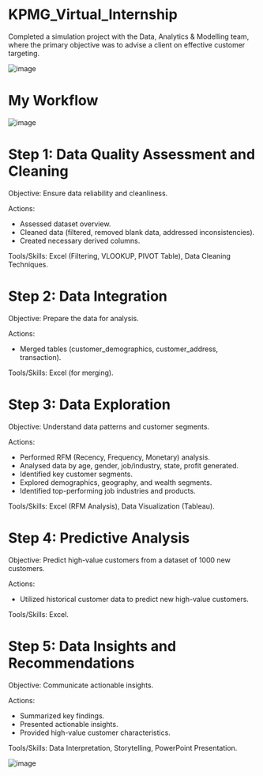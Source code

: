 # KPMG_Virtual_Internship 
Completed a simulation project with the Data, Analytics & Modelling team, where the primary objective was to advise a client on effective customer targeting.

![image](https://github.com/PliciousG/KPMG_Virtual_Internship/assets/106605456/9fa2a0b6-e608-4f62-b5af-9685ec9593e3)

# My Workflow

![image](https://github.com/PliciousG/KPMG_Virtual_Internship/assets/106605456/c9132cfa-572d-4ce8-b541-2d67b07f6b9d)

# Step 1: Data Quality Assessment and Cleaning
Objective: Ensure data reliability and cleanliness.

Actions:
- Assessed dataset overview.
- Cleaned data (filtered, removed blank data, addressed inconsistencies).
- Created necessary derived columns.

Tools/Skills: Excel (Filtering, VLOOKUP, PIVOT Table), Data Cleaning Techniques.

# Step 2: Data Integration
Objective: Prepare the data for analysis.

Actions:
  - Merged tables (customer_demographics, customer_address, transaction).
 
 Tools/Skills: Excel (for merging).

# Step 3: Data Exploration
Objective: Understand data patterns and customer segments.

Actions:
  - Performed RFM (Recency, Frequency, Monetary) analysis.
  - Analysed data by age, gender, job/industry, state, profit generated.
  - Identified key customer segments.
  - Explored demographics, geography, and wealth segments.
  - Identified top-performing job industries and products.
 
 Tools/Skills: Excel (RFM Analysis), Data Visualization (Tableau).

# Step 4: Predictive Analysis
Objective: Predict high-value customers from a dataset of 1000 new customers.

Actions:
  - Utilized historical customer data to predict new high-value customers.

 Tools/Skills: Excel.

# Step 5: Data Insights and Recommendations
Objective: Communicate actionable insights.

Actions:
  - Summarized key findings.
  - Presented actionable insights.
  - Provided high-value customer characteristics.

Tools/Skills: Data Interpretation, Storytelling, PowerPoint Presentation.

![image](https://github.com/PliciousG/KPMG_Virtual_Internship/assets/106605456/9fdfb3cd-fa15-46ee-a7ec-e48d5b5e6d31)

